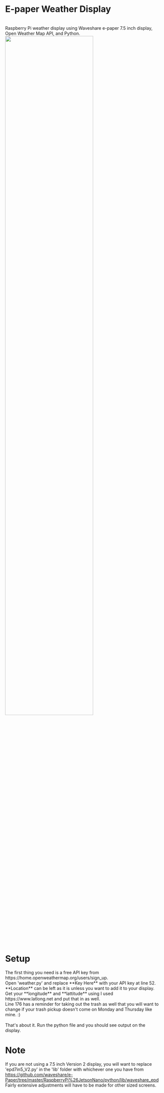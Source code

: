 <h1>E-paper Weather Display</h1>
<br>
  Raspberry Pi weather display using Waveshare e-paper 7.5 inch display, Open Weather Map API, and Python.
<img src="https://github.com/AbnormalDistributions/e_paper_weather_display/blob/master/photo.jpg" width=75% height=75%> <br>

<h1>Setup</h1>
The first thing you need is a free API key from https://home.openweathermap.org/users/sign_up.<br>
Open 'weather.py' and replace **Key Here** with your API key at line 52.<br>
**Location** can be left as it is unless you want to add it to your display.<br>
Get your **longitude** and **lattitude** using I used https://www.latlong.net and put that in as well.<br>
Line 176 has a reminder for taking out the trash as well that you will want to change if your trash pickup doesn't come on Monday and Thursday like mine. :)<br>
<br>
That's about it. Run the python file and you should see output on the display. 

# Note 
If you are not using a 7.5 inch Version 2 display, you will want to replace 'epd7in5_V2.py' in the 'lib' folder with whichever one you have from https://github.com/waveshare/e-Paper/tree/master/RaspberryPi%26JetsonNano/python/lib/waveshare_epd<br>
Fairly extensive adjustments will have to be made for other sized screens.
